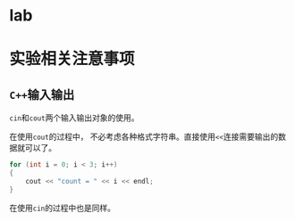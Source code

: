# lab

# 实验相关注意事项

## `C++`输入输出

`cin`和`cout`两个输入输出对象的使用。

在使用`cout`的过程中， 不必考虑各种格式字符串。直接使用`<<`连接需要输出的数据就可以了。

```cpp
for (int i = 0; i < 3; i++)
{
	cout << "count = " << i << endl;
}
```

在使用`cin`的过程中也是同样。
